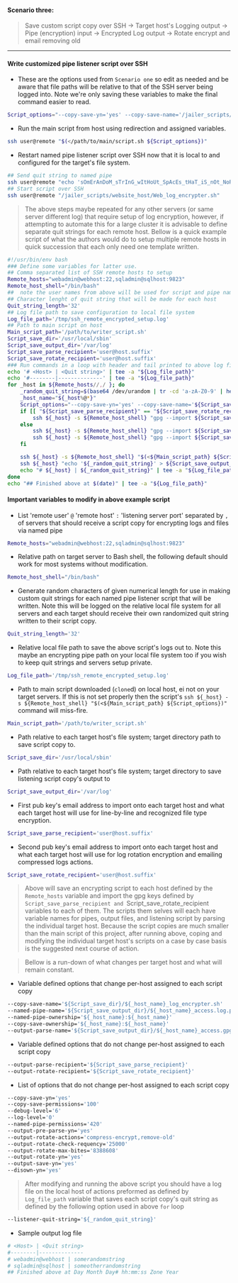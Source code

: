 #### Scenario three:

 > Save custom script copy over SSH -> Target host's Logging output -> Pipe (encryption) input -> Encrypted Log output -> Rotate encrypt and email removing old

-----

#### Write customized pipe listener script over SSH 

 - These are the options used from `Scenario one` so edit as needed and be aware that file paths will be relative to that of the SSH server being logged into. Note we're only saving these variables to make the final command easier to read.

```bash
Script_options="--copy-save-yn='yes' --copy-save-name='/jailer_scripts/website_host/Web_log_encrypter.sh' --copy-save-ownership='notwwwuser:notwwwgroup' --copy-save-permissions='100' --debug-level='6' --listener-quit-string='sOmErAnDoM_sTrInG_wItHoUt_SpAcEs_tHaT_iS_nOt_NoRmAlY_rEaD' --log-level='0' --named-pipe-name='/jailed_servers/website_host/var/log/www/access.log.pipe' --named-pipe-ownership='notwwwuser:wwwgroup' --named-pipe-permissions='420' --output-parse-name='/jailed_logs/website_host/www_access.gpg' --output-parse-recipient='user@host.domain' --output-pre-parse-yn='yes' --output-rotate-actions='compress-encrypt,remove-old' --output-rotate-check-requency='25000' --output-rotate-max-bites='8388608' --output-rotate-recipient='user@host.domain' --output-rotate-yn='yes' --output-save-yn='yes' --disown-yn='yes'"
```

 - Run the main script from host using redirection and assigned variables.

```bash
ssh user@remote "$(</path/to/main/script.sh ${Script_options})"
```

 - Restart named pipe listener script over SSH now that it is local to and configured for the target's file system.

```bash
## Send quit string to named pipe
ssh user@remote "echo 'sOmErAnDoM_sTrInG_wItHoUt_SpAcEs_tHaT_iS_nOt_NoRmAlY_rEaD' > /jailed_servers/website_host/var/log/www/access.log.pipe"
## Start script over SSH
ssh user@remote "/jailer_scripts/website_host/Web_log_encrypter.sh"
```

 > The above steps maybe repeated for any other servers (or same server different log) that require setup of log encryption, however, if attempting to automate this for a large cluster it is advisable to define separate quit strings for each remote host. Bellow is a quick example script of what the authors would do to setup multiple remote hosts in quick succession that each only need one template written.

```bash
#!/usr/bin/env bash
### Define some variables for latter use.
## Comma separated list of SSH remote hosts to setup
Remote_hosts="webadmin@webhost:22,sqladmin@sqlhost:9823"
Remote_host_shell="/bin/bash"
##  note the user names from above will be used for script and pipe names
## Character lenght of quit string that will be made for each host
Quit_string_length='32'
## Log file path to save configuration to local file system
Log_file_path='/tmp/ssh_remote_encrypted_setup.log'
## Path to main script on host
Main_script_path='/path/to/writer_script.sh'
Script_save_dir='/usr/local/sbin'
Script_save_output_dir='/var/log'
Script_save_parse_recipient='user@host.suffix'
Script_save_rotate_recipient='user@host.suffix'
### Run commands in a loop with header and tail printed to above log file.
echo '# <Host> | <Quit string>' | tee -a "${Log_file_path}"
echo '#--------|--------------' | tee -a "${Log_file_path}"
for _host in ${Remote_hosts//,/ }; do
	_random_quit_string=$(base64 /dev/urandom | tr -cd 'a-zA-Z0-9' | head -c${Quit_string_length:-32})
	_host_name="${_host%@*}"
	Script_options="--copy-save-yn='yes' --copy-save-name='${Script_save_dir}/${_host_name}_log_encrypter.sh' --copy-save-ownership='${_host_name}:${_host_name}' --copy-save-permissions='100' --debug-level='6' --listener-quit-string='${_random_quit_string}' --log-level='0' --named-pipe-name='${Script_save_output_dir}/${_host_name}_access.log.pipe' --named-pipe-ownership='${_host_name}:${_host_name}' --named-pipe-permissions='420' --output-parse-name='${Script_save_output_dir}/${_host_name}_access.gpg' --output-parse-recipient='${Script_save_parse_recipient}' --output-pre-parse-yn='yes' --output-rotate-actions='compress-encrypt,remove-old' --output-rotate-check-requency='25000' --output-rotate-max-bites='8388608' --output-rotate-recipient='${Script_save_rotate_recipient}' --output-rotate-yn='yes' --output-save-yn='yes' --disown-yn='yes'"
	if [[ "${Script_save_parse_recipient}" == "${Script_save_rotate_recipient}" ]]; then
		ssh ${_host} -s ${Remote_host_shell} "gpg --import ${Script_save_parse_recipient} --recv-keys https://key-server.domain"
	else
		ssh ${_host} -s ${Remote_host_shell} "gpg --import ${Script_save_parse_recipient} --recv-keys https://key-server.domain"
		ssh ${_host} -s ${Remote_host_shell} "gpg --import ${Script_save_rotate_recipient} --recv-keys https://key-server.domain"
	fi

	ssh ${_host} -s ${Remote_host_shell} "$(<${Main_script_path} ${Script_options})"
	ssh ${_host} "echo '${_random_quit_string}' > ${Script_save_output_dir}/${_host_name}_access.log.pipe"
	echo "# ${_host} | ${_random_quit_string}" | tee -a "${Log_file_path}"
done
echo "## Finished above at $(date)" | tee -a "${Log_file_path}"
```

#### Important variables to modify in above example script

 - List 'remote user' `@` 'remote host' `:` 'listening server port' separated by `,` of servers that should receive a script copy for encrypting logs and files via named pipe

```bash
Remote_hosts="webadmin@webhost:22,sqladmin@sqlhost:9823"
```

 - Relative path on target server to Bash shell, the following default should work for most systems without modification.

```bash
Remote_host_shell="/bin/bash"
```

 - Generate random characters of given numerical length for use in making custom quit strings for each named pipe listener script that will be written. Note this will be logged on the relative local file system for all servers and each target should receive their own randomized quit string written to their script copy.

```bash
Quit_string_length='32'
```

 - Relative local file path to save the above script's logs out to. Note this maybe an encrypting pipe path on your local file system too if you wish to keep quit strings and servers setup private.

```bash
Log_file_path='/tmp/ssh_remote_encrypted_setup.log'
```

 - Path to main script downloaded (`clone`d) on local host, ei not on your target servers. If this is not set properly then the script's `ssh ${_host} -s ${Remote_host_shell} "$(<${Main_script_path} ${Script_options})"` command will miss-fire.

```bash
Main_script_path='/path/to/writer_script.sh'
```
 - Path relative to each target host's file system; target directory path to save script copy to.

```bash
Script_save_dir='/usr/local/sbin'
```
 - Path relative to each target host's file system; target directory to save listening script copy's output to 

```bash
Script_save_output_dir='/var/log'
```
 - First pub key's email address to import onto each target host and what each target host will use for line-by-line and recognized file type encryption.

```bash
Script_save_parse_recipient='user@host.suffix'
```
 - Second pub key's email address to import onto each target host and what each target host will use for log rotation encryption and emailing compressed logs actions.

```bash
Script_save_rotate_recipient='user@host.suffix'
```

 > Above will save an encrypting script to each host defined by the `Remote_hosts` variable and import the gpg keys defined by `Script_save_parse_recipient and `Script_save_rotate_recipient variables to each of them. The scripts them selves will each have variable names for pipes, output files, and listening script by parsing the individual target host. Because the script copies are much smaller than the main script of this project, after running above, coping and modifying the individual target host's scripts on a case by case basis is the suggested next course of action.

 > Bellow is a run-down of what changes per target host and what will remain constant.

 - Variable defined options that change per-host assigned to each script copy

```bash
--copy-save-name='${Script_save_dir}/${_host_name}_log_encrypter.sh'
--named-pipe-name='${Script_save_output_dir}/${_host_name}_access.log.pipe'
--named-pipe-ownership='${_host_name}:${_host_name}'
--copy-save-ownership='${_host_name}:${_host_name}'
--output-parse-name='${Script_save_output_dir}/${_host_name}_access.gpg'
```

 - Variable defined options that do not change per-host assigned to each script copy

```bash
--output-parse-recipient='${Script_save_parse_recipient}'
--output-rotate-recipient='${Script_save_rotate_recipient}'
```

 - List of options that do not change per-host assigned to each script copy

```bash
--copy-save-yn='yes'
--copy-save-permissions='100'
--debug-level='6'
--log-level='0'
--named-pipe-permissions='420'
--output-pre-parse-yn='yes'
--output-rotate-actions='compress-encrypt,remove-old'
--output-rotate-check-requency='25000'
--output-rotate-max-bites='8388608'
--output-rotate-yn='yes'
--output-save-yn='yes'
--disown-yn='yes'
```

 > After modifying and running the above script you should have a log file on the local host of actions preformed as defined by `Log_file_path` variable that saves each script copy's quit string as defined by the following option used in above `for` loop

```bash
--listener-quit-string='${_random_quit_string}'
```

 - Sample output log file

```bash
# <Host> | <Quit string>
#--------|--------------
# webadmin@webhost | somerandomstring
# sqladmin@sqlhost | someotherrandomstring
## Finished above at Day Month Day# hh:mm:ss Zone Year 
```

